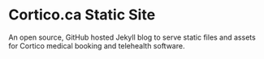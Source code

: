 # Cortico.ca Static Site
An open source, GitHub hosted Jekyll blog to serve static files and assets for Cortico medical booking and telehealth software.

